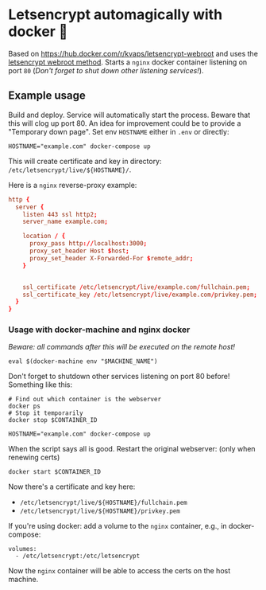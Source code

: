 # Letsencrypt automagically with docker 🌈

Based on <https://hub.docker.com/r/kvaps/letsencrypt-webroot> and uses the [letsencrypt webroot method](https://certbot.eff.org/docs/using.html#webroot). Starts a `nginx` docker container listening on port `80` (_Don't forget to shut down other listening services!_).

## Example usage

Build and deploy. Service will automatically start the process. Beware
that this will clog up port 80. An idea for improvement could be to provide
a "Temporary down page". Set env `HOSTNAME` either in `.env` or directly:

```shell
HOSTNAME="example.com" docker-compose up
```

This will create certificate and key in directory: `/etc/letsencrypt/live/${HOSTNAME}/`.

Here is a `nginx` reverse-proxy example:

```conf
http {
  server {
    listen 443 ssl http2;
    server_name example.com;

    location / {
      proxy_pass http://localhost:3000;
      proxy_set_header Host $host;
      proxy_set_header X-Forwarded-For $remote_addr;
    }


    ssl_certificate /etc/letsencrypt/live/example.com/fullchain.pem;
    ssl_certificate_key /etc/letsencrypt/live/example.com/privkey.pem;
  }
}
```

### Usage with docker-machine and nginx docker

_Beware: all commands after this will be executed on the remote host!_

```shell
eval $(docker-machine env "$MACHINE_NAME")
```

Don't forget to shutdown other services listening on port 80 before! Something like this:

```shell
# Find out which container is the webserver
docker ps
# Stop it temporarily
docker stop $CONTAINER_ID
```

```shell
HOSTNAME="example.com" docker-compose up
```

When the script says all is good. Restart the original webserver: (only when renewing certs)

```shell
docker start $CONTAINER_ID
```

Now there's a certificate and key here:

- `/etc/letsencrypt/live/${HOSTNAME}/fullchain.pem`
- `/etc/letsencrypt/live/${HOSTNAME}/privkey.pem`

If you're using docker: add a volume to the `nginx` container, e.g., in docker-compose:

```text
volumes:
  - /etc/letsencrypt:/etc/letsencrypt
```

Now the `nginx` container will be able to access the certs on the host machine.
